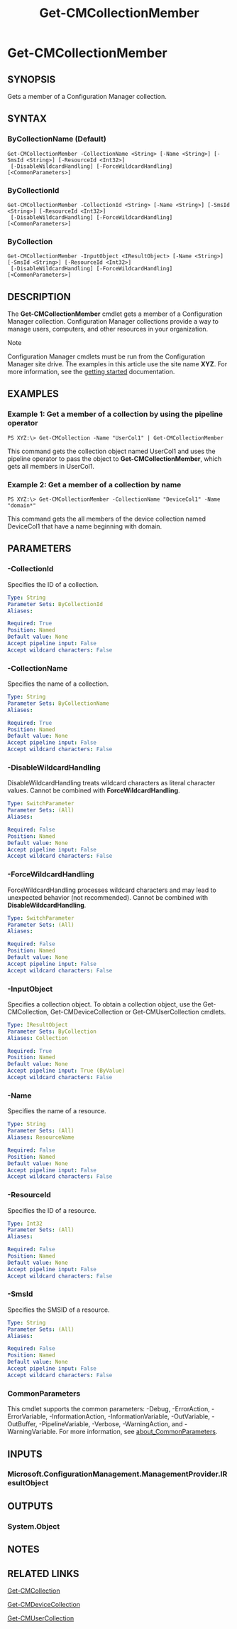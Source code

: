 ﻿---
description: Gets a member of a Configuration Manager collection.
external help file: AdminUI.PS.Collections.dll-Help.xml
Module Name: ConfigurationManager
ms.date: 05/02/2019
schema: 2.0.0
title: Get-CMCollectionMember
---

# Get-CMCollectionMember

## SYNOPSIS
Gets a member of a Configuration Manager collection.

## SYNTAX

### ByCollectionName (Default)
```
Get-CMCollectionMember -CollectionName <String> [-Name <String>] [-SmsId <String>] [-ResourceId <Int32>]
 [-DisableWildcardHandling] [-ForceWildcardHandling] [<CommonParameters>]
```

### ByCollectionId
```
Get-CMCollectionMember -CollectionId <String> [-Name <String>] [-SmsId <String>] [-ResourceId <Int32>]
 [-DisableWildcardHandling] [-ForceWildcardHandling] [<CommonParameters>]
```

### ByCollection
```
Get-CMCollectionMember -InputObject <IResultObject> [-Name <String>] [-SmsId <String>] [-ResourceId <Int32>]
 [-DisableWildcardHandling] [-ForceWildcardHandling] [<CommonParameters>]
```

## DESCRIPTION
The **Get-CMCollectionMember** cmdlet gets a member of a Configuration Manager collection. Configuration Manager collections provide a way to manage users, computers, and other resources in your organization.

> [!NOTE]
> Configuration Manager cmdlets must be run from the Configuration Manager site drive.
> The examples in this article use the site name **XYZ**. For more information, see the
> [getting started](/powershell/sccm/overview) documentation.

## EXAMPLES

### Example 1: Get a member of a collection by using the pipeline operator
```
PS XYZ:\> Get-CMCollection -Name "UserCol1" | Get-CMCollectionMember
```

This command gets the collection object named UserCol1 and uses the pipeline operator to pass the object to **Get-CMCollectionMember**, which gets all members in UserCol1.

### Example 2: Get a member of a collection by name
```
PS XYZ:\> Get-CMCollectionMember -CollectionName "DeviceCol1" -Name "domain*"
```

This command gets the all members of the device collection named DeviceCol1 that have a name beginning with domain.

## PARAMETERS

### -CollectionId
Specifies the ID of a collection.

```yaml
Type: String
Parameter Sets: ByCollectionId
Aliases:

Required: True
Position: Named
Default value: None
Accept pipeline input: False
Accept wildcard characters: False
```

### -CollectionName
Specifies the name of a collection.

```yaml
Type: String
Parameter Sets: ByCollectionName
Aliases:

Required: True
Position: Named
Default value: None
Accept pipeline input: False
Accept wildcard characters: False
```

### -DisableWildcardHandling
DisableWildcardHandling treats wildcard characters as literal character values. Cannot be combined with **ForceWildcardHandling**.

```yaml
Type: SwitchParameter
Parameter Sets: (All)
Aliases:

Required: False
Position: Named
Default value: None
Accept pipeline input: False
Accept wildcard characters: False
```

### -ForceWildcardHandling
ForceWildcardHandling processes wildcard characters and may lead to unexpected behavior (not recommended). Cannot be combined with **DisableWildcardHandling**.

```yaml
Type: SwitchParameter
Parameter Sets: (All)
Aliases:

Required: False
Position: Named
Default value: None
Accept pipeline input: False
Accept wildcard characters: False
```

### -InputObject
Specifies a collection object.
To obtain a collection object, use the Get-CMCollection, Get-CMDeviceCollection or Get-CMUserCollection cmdlets.

```yaml
Type: IResultObject
Parameter Sets: ByCollection
Aliases: Collection

Required: True
Position: Named
Default value: None
Accept pipeline input: True (ByValue)
Accept wildcard characters: False
```

### -Name
Specifies the name of a resource.

```yaml
Type: String
Parameter Sets: (All)
Aliases: ResourceName

Required: False
Position: Named
Default value: None
Accept pipeline input: False
Accept wildcard characters: False
```

### -ResourceId
Specifies the ID of a resource.

```yaml
Type: Int32
Parameter Sets: (All)
Aliases:

Required: False
Position: Named
Default value: None
Accept pipeline input: False
Accept wildcard characters: False
```

### -SmsId
Specifies the SMSID of a resource.

```yaml
Type: String
Parameter Sets: (All)
Aliases:

Required: False
Position: Named
Default value: None
Accept pipeline input: False
Accept wildcard characters: False
```

### CommonParameters
This cmdlet supports the common parameters: -Debug, -ErrorAction, -ErrorVariable, -InformationAction, -InformationVariable, -OutVariable, -OutBuffer, -PipelineVariable, -Verbose, -WarningAction, and -WarningVariable. For more information, see [about_CommonParameters](https://docs.microsoft.com/powershell/module/microsoft.powershell.core/about/about_commonparameters?view=powershell-7).

## INPUTS

### Microsoft.ConfigurationManagement.ManagementProvider.IResultObject

## OUTPUTS

### System.Object
## NOTES

## RELATED LINKS

[Get-CMCollection](Get-CMCollection.md)

[Get-CMDeviceCollection](Get-CMDeviceCollection.md)

[Get-CMUserCollection](Get-CMUserCollection.md)


